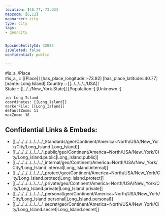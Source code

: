 ```yaml
---
location: [40.77,-73.92] 
mapzoom: [6,12] 
mapmarker: city 
type: City
tags:
- geo/City


SpocWebEntityId: 32083
isDeleted: false
confidential: public

---
```

#is_a_/Place  
#is_a_ :: [[Place]] 
[has_place_longitude::-73.92] 
[has_place_latitude::40.77] 
[name::Long Island] 
Country :: [[../../../../USA]]  
State :: [[../../New_York.State]] 
[Population::] 
[Unknown::] 


```leaflet
id: Long Island
coordinates: [[Long_Island]] 
markerFile: [[Long_Island]] 
defaultZoom: 11 
maxZoom: 18
```


## Confidential Links & Embeds: 
- [[../../../../../../../_Standards/geo/Continent/America~North/USA/New_York/City/Long_Island|Long_Island]] 
- [[../../../../../../../_public/geo/Continent/America~North/USA/New_York/City/Long_Island.public|Long_Island.public]] 
- [[../../../../../../../_internal/geo/Continent/America~North/USA/New_York/City/Long_Island.internal|Long_Island.internal]] 
- [[../../../../../../../_protect/geo/Continent/America~North/USA/New_York/City/Long_Island.protect|Long_Island.protect]] 
- [[../../../../../../../_private/geo/Continent/America~North/USA/New_York/City/Long_Island.private|Long_Island.private]] 
- [[../../../../../../../_personal/geo/Continent/America~North/USA/New_York/City/Long_Island.personal|Long_Island.personal]] 
- [[../../../../../../../_secret/geo/Continent/America~North/USA/New_York/City/Long_Island.secret|Long_Island.secret]] 
